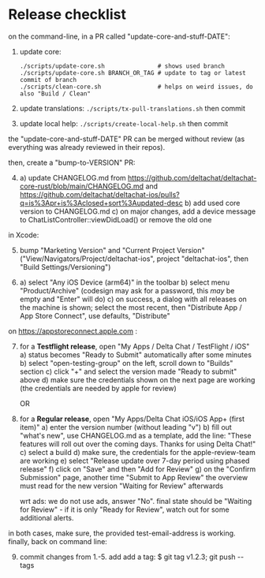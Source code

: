 # Release checklist

on the command-line, in a PR called "update-core-and-stuff-DATE":

1. update core:
   ```
   ./scripts/update-core.sh               # shows used branch
   ./scripts/update-core.sh BRANCH_OR_TAG # update to tag or latest commit of branch
   ./scripts/clean-core.sh                # helps on weird issues, do also "Build / Clean"
   ```

2. update translations:
   `./scripts/tx-pull-translations.sh`
   then commit

3. update local help:
   `./scripts/create-local-help.sh`
   then commit

the "update-core-and-stuff-DATE" PR can be merged without review
(as everything was already reviewed in their repos).

then, create a "bump-to-VERSION" PR:

4. a) update CHANGELOG.md
      from https://github.com/deltachat/deltachat-core-rust/blob/main/CHANGELOG.md
      and https://github.com/deltachat/deltachat-ios/pulls?q=is%3Apr+is%3Aclosed+sort%3Aupdated-desc
   b) add used core version to CHANGELOG.md
   c) on major changes,
      add a device message to ChatListController::viewDidLoad()
      or remove the old one

in Xcode:

5. bump "Marketing Version" and "Current Project Version"
   ("View/Navigators/Project/deltachat-ios",
   project "deltachat-ios", then "Build Settings/Versioning")

6. a) select "Any iOS Device (arm64)" in the toolbar
   b) select menu "Product/Archive"
      (codesign may ask for a password, this _may_ be empty and "Enter" will do)
   c) on success, a dialog with all releases on the machine is shown;
      select the most recent,
      then "Distribute App / App Store Connect", use defaults, "Distribute"

on https://appstoreconnect.apple.com :

7. for a **Testflight release**, open "My Apps / Delta Chat / TestFlight / iOS"
   a) status becomes "Ready to Submit" automatically after some minutes
   b) select "open-testing-group" on the left, scroll down to "Builds" section
   c) click "+" and select the version made "Ready to submit" above
   d) make sure the credentials shown on the next page are working
      (the credentials are needed by apple for review)

   OR

8. for a **Regular release**, open "My Apps/Delta Chat iOS/iOS App+ (first item)"
   a) enter the version number (without leading "v")
   b) fill out "what's new", use CHANGELOG.md as a template, add the line:
      "These features will roll out over the coming days. Thanks for using Delta Chat!"
   c) select a build
   d) make sure, the credentials for the apple-review-team are working
   e) select "Release update over 7-day period using phased release"
   f) click on "Save" and then "Add for Review"
   g) on the "Confirm Submission" page, another time "Submit to App Review"
   the overview must read for the new version "Waiting for Review" afterwards

   wrt ads: we do not use ads, answer "No".
   final state should be "Waiting for Review" - if it is only "Ready for Review",
   watch out for some additional alerts.

in both cases, make sure, the provided test-email-address is working.
finally, back on command line:

9. commit changes from 1.-5. add add a tag:
   $ git tag v1.2.3; git push --tags
